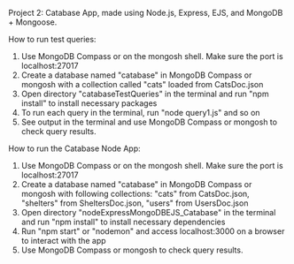 Project 2: Catabase App, made using Node.js, Express, EJS, and MongoDB + Mongoose.

How to run test queries:
1. Use MongoDB Compass or on the mongosh shell. Make sure the port is localhost:27017
2. Create a database named "catabase" in MongoDB Compass or mongosh with a collection called "cats" loaded from CatsDoc.json
3. Open directory "catabaseTestQueries" in the terminal and run "npm install" to install necessary packages
4. To run each query in the terminal, run "node query1.js" and so on
5. See output in the terminal and use MongoDB Compass or mongosh to check query results.

How to run the Catabase Node App:
1. Use MongoDB Compass or on the mongosh shell. Make sure the port is localhost:27017
2. Create a database named "catabase" in MongoDB Compass or mongosh with following collections: "cats" from CatsDoc.json, "shelters" from SheltersDoc.json, "users" from UsersDoc.json
4. Open directory "nodeExpressMongoDBEJS_Catabase" in the terminal and run "npm install" to install necessary dependencies
5. Run "npm start" or "nodemon" and access localhost:3000 on a browser to interact with the app
6. Use MongoDB Compass or mongosh to check query results.

